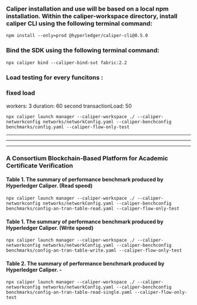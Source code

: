 ### Caliper installation and use will be based on a local npm installation. Within the caliper-workspace directory, install caliper CLI using the following terminal command:
```
npm install --only=prod @hyperledger/caliper-cli@0.5.0
```
### Bind the SDK using the following terminal command:
```
npx caliper bind --caliper-bind-sut fabric:2.2
```

### Load testing for every funcitons :

### fixed load 

  workers: 3
  duration: 60 second
  transactionLoad: 50


```
npx caliper launch manager --caliper-workspace ./ --caliper-networkconfig networks/networkConfig.yaml --caliper-benchconfig benchmarks/config.yaml --caliper-flow-only-test 
```


-------
------
----

### A Consortium Blockchain-Based Platform for Academic Certificate Verification

#### Table 1. The summary of performance benchmark produced by Hyperledger Caliper. (Read speed)

```
npx caliper launch manager --caliper-workspace ./ --caliper-networkconfig networks/networkConfig.yaml --caliper-benchconfig benchmarks/config-an-tran-table-read.yaml --caliper-flow-only-test 

```


#### Table 1. The summary of performance benchmark produced by Hyperledger Caliper. (Write speed)

```
npx caliper launch manager --caliper-workspace ./ --caliper-networkconfig networks/networkConfig.yaml --caliper-benchconfig benchmarks/config-an-tran-table-write.yaml --caliper-flow-only-test 

```


#### Table 2. The summary of performance benchmark produced by Hyperledger Caliper. - 

```
npx caliper launch manager --caliper-workspace ./ --caliper-networkconfig networks/networkConfig.yaml --caliper-benchconfig benchmarks/config-an-tran-table-read-single.yaml --caliper-flow-only-test 

```


